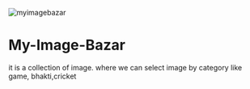 ![myimagebazar](https://user-images.githubusercontent.com/61186730/111905650-b4411100-8a72-11eb-9eaa-b8a85b8a59ee.jpg)
# My-Image-Bazar
it is a collection of image.
where we can select image by category like game, bhakti,cricket
